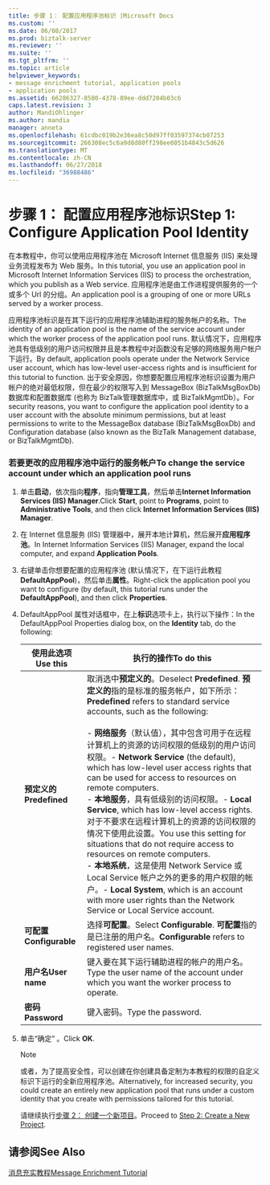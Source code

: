 ```yaml
---
title: 步骤 1： 配置应用程序池标识 |Microsoft Docs
ms.custom: ''
ms.date: 06/08/2017
ms.prod: biztalk-server
ms.reviewer: ''
ms.suite: ''
ms.tgt_pltfrm: ''
ms.topic: article
helpviewer_keywords:
- message enrichment tutorial, application pools
- application pools
ms.assetid: 66286327-8580-4378-89ee-ddd7204b03c6
caps.latest.revision: 3
author: MandiOhlinger
ms.author: mandia
manager: anneta
ms.openlocfilehash: 61cdbc019b2e36ea8c50d97ff03597374cb07253
ms.sourcegitcommit: 266308ec5c6a9d8d80ff298ee6051b4843c5d626
ms.translationtype: MT
ms.contentlocale: zh-CN
ms.lasthandoff: 06/27/2018
ms.locfileid: "36988486"
---
```

# <a name="step-1-configure-application-pool-identity"></a><span data-ttu-id="db5d7-102">步骤 1： 配置应用程序池标识</span><span class="sxs-lookup"><span data-stu-id="db5d7-102">Step 1: Configure Application Pool Identity</span></span>
<span data-ttu-id="db5d7-103">在本教程中，你可以使用应用程序池在 Microsoft Internet 信息服务 (IIS) 来处理业务流程发布为 Web 服务。</span><span class="sxs-lookup"><span data-stu-id="db5d7-103">In this tutorial, you use an application pool in Microsoft Internet Information Services (IIS) to process the orchestration, which you publish as a Web service.</span></span> <span data-ttu-id="db5d7-104">应用程序池是由工作进程提供服务的一个或多个 Url 的分组。</span><span class="sxs-lookup"><span data-stu-id="db5d7-104">An application pool is a grouping of one or more URLs served by a worker process.</span></span>  

 <span data-ttu-id="db5d7-105">应用程序池标识是在其下运行的应用程序池辅助进程的服务帐户的名称。</span><span class="sxs-lookup"><span data-stu-id="db5d7-105">The identity of an application pool is the name of the service account under which the worker process of the application pool runs.</span></span> <span data-ttu-id="db5d7-106">默认情况下，应用程序池具有低级别的用户访问权限并且是本教程中对函数没有足够的网络服务用户帐户下运行。</span><span class="sxs-lookup"><span data-stu-id="db5d7-106">By default, application pools operate under the Network Service user account, which has low-level user-access rights and is insufficient for this tutorial to function.</span></span> <span data-ttu-id="db5d7-107">出于安全原因，你想要配置应用程序池标识设置为用户帐户的绝对最低权限，但在最少的权限写入到 MessageBox (BizTalkMsgBoxDb) 数据库和配置数据库 (也称为 BizTalk管理数据库中，或 BizTalkMgmtDb）。</span><span class="sxs-lookup"><span data-stu-id="db5d7-107">For security reasons, you want to configure the application pool identity to a user account with the absolute minimum permissions, but at least permissions to write to the MessageBox database (BizTalkMsgBoxDb) and Configuration database (also known as the BizTalk Management database, or BizTalkMgmtDb).</span></span>  

### <a name="to-change-the-service-account-under-which-an-application-pool-runs"></a><span data-ttu-id="db5d7-108">若要更改的应用程序池中运行的服务帐户</span><span class="sxs-lookup"><span data-stu-id="db5d7-108">To change the service account under which an application pool runs</span></span>  

1. <span data-ttu-id="db5d7-109">单击**启动**，依次指向**程序**，指向**管理工具**，然后单击**Internet Information Services (IIS) Manager**.</span><span class="sxs-lookup"><span data-stu-id="db5d7-109">Click **Start**, point to **Programs**, point to **Administrative Tools**, and then click **Internet Information Services (IIS) Manager**.</span></span>  

2. <span data-ttu-id="db5d7-110">在 Internet 信息服务 (IIS) 管理器中，展开本地计算机，然后展开**应用程序池**。</span><span class="sxs-lookup"><span data-stu-id="db5d7-110">In Internet Information Services (IIS) Manager, expand the local computer, and expand **Application Pools**.</span></span>  

3. <span data-ttu-id="db5d7-111">右键单击你想要配置的应用程序池 (默认情况下，在下运行此教程**DefaultAppPool**)，然后单击**属性**。</span><span class="sxs-lookup"><span data-stu-id="db5d7-111">Right-click the application pool you want to configure (by default, this tutorial runs under the **DefaultAppPool**), and then click **Properties**.</span></span>  

4. <span data-ttu-id="db5d7-112">DefaultAppPool 属性对话框中，在上**标识**选项卡上，执行以下操作：</span><span class="sxs-lookup"><span data-stu-id="db5d7-112">In the DefaultAppPool Properties dialog box, on the **Identity** tab, do the following:</span></span>  


   |     <span data-ttu-id="db5d7-113">使用此选项</span><span class="sxs-lookup"><span data-stu-id="db5d7-113">Use this</span></span>     |                                                                                                                                                                                                                                                                     <span data-ttu-id="db5d7-114">执行的操作</span><span class="sxs-lookup"><span data-stu-id="db5d7-114">To do this</span></span>                                                                                                                                                                                                                                                                      |
   |------------------|-----------------------------------------------------------------------------------------------------------------------------------------------------------------------------------------------------------------------------------------------------------------------------------------------------------------------------------------------------------------------------------------------------------------------------------------------------------------------------------------------------------------------------------------------------|
   |  <span data-ttu-id="db5d7-115">**预定义的**</span><span class="sxs-lookup"><span data-stu-id="db5d7-115">**Predefined**</span></span>  | <span data-ttu-id="db5d7-116">取消选中**预定义的**。</span><span class="sxs-lookup"><span data-stu-id="db5d7-116">Deselect **Predefined**.</span></span> <span data-ttu-id="db5d7-117">**预定义的**指的是标准的服务帐户，如下所示：</span><span class="sxs-lookup"><span data-stu-id="db5d7-117">**Predefined** refers to standard service accounts, such as the following:</span></span><br /><br /> <span data-ttu-id="db5d7-118">-   **网络服务**（默认值），其中包含可用于在远程计算机上的资源的访问权限的低级别的用户访问权限。</span><span class="sxs-lookup"><span data-stu-id="db5d7-118">-   **Network Service** (the default), which has low-level user access rights that can be used for access to resources on remote computers.</span></span><br /><span data-ttu-id="db5d7-119">-   **本地服务**，具有低级别的访问权限。</span><span class="sxs-lookup"><span data-stu-id="db5d7-119">-   **Local Service**, which has low-level access rights.</span></span> <span data-ttu-id="db5d7-120">对于不要求在远程计算机上的资源的访问权限的情况下使用此设置。</span><span class="sxs-lookup"><span data-stu-id="db5d7-120">You use this setting for situations that do not require access to resources on remote computers.</span></span><br /><span data-ttu-id="db5d7-121">-   **本地系统**，这是使用 Network Service 或 Local Service 帐户之外的更多的用户权限的帐户。</span><span class="sxs-lookup"><span data-stu-id="db5d7-121">-   **Local System**, which is an account with more user rights than the Network Service or Local Service account.</span></span> |
   | <span data-ttu-id="db5d7-122">**可配置**</span><span class="sxs-lookup"><span data-stu-id="db5d7-122">**Configurable**</span></span> |                                                                                                                                                                                                                                     <span data-ttu-id="db5d7-123">选择**可配置**。</span><span class="sxs-lookup"><span data-stu-id="db5d7-123">Select **Configurable**.</span></span> <span data-ttu-id="db5d7-124">**可配置**指的是已注册的用户名。</span><span class="sxs-lookup"><span data-stu-id="db5d7-124">**Configurable** refers to registered user names.</span></span>                                                                                                                                                                                                                                      |
   |  <span data-ttu-id="db5d7-125">**用户名**</span><span class="sxs-lookup"><span data-stu-id="db5d7-125">**User name**</span></span>   |                                                                                                                                                                                                                                <span data-ttu-id="db5d7-126">键入要在其下运行辅助进程的帐户的用户名。</span><span class="sxs-lookup"><span data-stu-id="db5d7-126">Type the user name of the account under which you want the worker process to operate.</span></span>                                                                                                                                                                                                                                |
   |   <span data-ttu-id="db5d7-127">**密码**</span><span class="sxs-lookup"><span data-stu-id="db5d7-127">**Password**</span></span>   |                                                                                                                                                                                                                                                                 <span data-ttu-id="db5d7-128">键入密码。</span><span class="sxs-lookup"><span data-stu-id="db5d7-128">Type the password.</span></span>                                                                                                                                                                                                                                                                  |


5. <span data-ttu-id="db5d7-129">单击“确定” 。</span><span class="sxs-lookup"><span data-stu-id="db5d7-129">Click **OK**.</span></span>  

   > [!NOTE]
   >  <span data-ttu-id="db5d7-130">或者，为了提高安全性，可以创建在你创建具备定制为本教程的权限的自定义标识下运行的全新应用程序池。</span><span class="sxs-lookup"><span data-stu-id="db5d7-130">Alternatively, for increased security, you could create an entirely new application pool that runs under a custom identity that you create with permissions tailored for this tutorial.</span></span>  

   <span data-ttu-id="db5d7-131">请继续执行[步骤 2： 创建一个新项目](../../adapters-and-accelerators/accelerator-hl7/step-2-create-a-new-project.md)。</span><span class="sxs-lookup"><span data-stu-id="db5d7-131">Proceed to [Step 2: Create a New Project](../../adapters-and-accelerators/accelerator-hl7/step-2-create-a-new-project.md).</span></span>  

## <a name="see-also"></a><span data-ttu-id="db5d7-132">请参阅</span><span class="sxs-lookup"><span data-stu-id="db5d7-132">See Also</span></span>  
 [<span data-ttu-id="db5d7-133">消息充实教程</span><span class="sxs-lookup"><span data-stu-id="db5d7-133">Message Enrichment Tutorial</span></span>](../../adapters-and-accelerators/accelerator-hl7/message-enrichment-tutorial.md)
